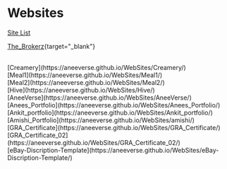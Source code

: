 # Websites


[Site List](https://aneeverse.github.io/WebSites/)

[The_Brokerz](https://aneeverse.github.io/WebSites/The_Brokerz/){target="_blank"} 

<br>
[Creamery](https://aneeverse.github.io/WebSites/Creamery/) <br>
[Meal1](https://aneeverse.github.io/WebSites/Meal1/) <br>
[Meal2](https://aneeverse.github.io/WebSites/Meal2/) <br>
[Hive](https://aneeverse.github.io/WebSites/Hive/) <br>
[AneeVerse](https://aneeverse.github.io/WebSites/AneeVerse/) <br>
[Anees_Portfolio](https://aneeverse.github.io/WebSites/Anees_Portfolio/) <br>
[Ankit_portfolio](https://aneeverse.github.io/WebSites/Ankit_portfolio/) <br>
[Amishi_Portfolio](https://aneeverse.github.io/WebSites/amishi/) <br>
[GRA_Certificate](https://aneeverse.github.io/WebSites/GRA_Certificate/) <br>
[GRA_Certificate_02](https://aneeverse.github.io/WebSites/GRA_Certificate_02/) <br>
[eBay-Discription-Template](https://aneeverse.github.io/WebSites/eBay-Discription-Template/) <br>










